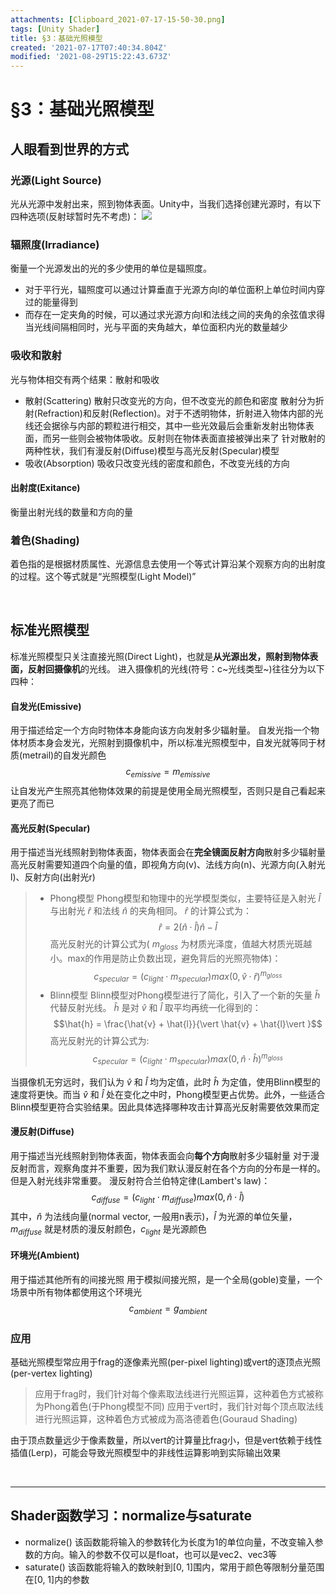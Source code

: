 ```yaml
---
attachments: [Clipboard_2021-07-17-15-50-30.png]
tags: [Unity Shader]
title: §3：基础光照模型
created: '2021-07-17T07:40:34.804Z'
modified: '2021-08-29T15:22:43.673Z'
---
```


# §3：基础光照模型
## 人眼看到世界的方式
### 光源(Light Source)
光从光源中发射出来，照到物体表面。Unity中，当我们选择创建光源时，有以下四种选项(反射球暂时先不考虑)：
![](@attachment/Clipboard_2021-07-17-15-50-30.png)

### 辐照度(Irradiance)
衡量一个光源发出的光的多少使用的单位是辐照度。
- 对于平行光，辐照度可以通过计算垂直于光源方向l的单位面积上单位时间内穿过的能量得到
- 而存在一定夹角的时候，可以通过求光源方向l和法线之间的夹角的余弦值求得
当光线间隔相同时，光与平面的夹角越大，单位面积内光的数量越少

### 吸收和散射
光与物体相交有两个结果：散射和吸收
- 散射(Scattering)
散射只改变光的方向，但不改变光的颜色和密度
散射分为折射(Refraction)和反射(Reflection)。对于不透明物体，折射进入物体内部的光线还会据徐与内部的颗粒进行相交，其中一些光效最后会重新发射出物体表面，而另一些则会被物体吸收。反射则在物体表面直接被弹出来了
针对散射的两种性状，我们有漫反射(Diffuse)模型与高光反射(Specular)模型
- 吸收(Absorption)
吸收只改变光线的密度和颜色，不改变光线的方向

#### 出射度(Exitance)
衡量出射光线的数量和方向的量

### 着色(Shading)
着色指的是根据材质属性、光源信息去使用一个等式计算沿某个观察方向的出射度的过程。这个等式就是“光照模型(Light Model)”

<br>

## 标准光照模型
标准光照模型只关注直接光照(Direct Light)，也就是**从光源出发，照射到物体表面，反射回摄像机**的光线。
进入摄像机的光线(符号：c~光线类型~)往往分为以下四种：
#### **自发光(Emissive)**
  用于描述给定一个方向时物体本身能向该方向发射多少辐射量。
  自发光指一个物体材质本身会发光，光照射到摄像机中，所以标准光照模型中，自发光就等同于材质(metrail)的自发光颜色
  $$c_{emissive} = m_{emissive}$$
  让自发光产生照亮其他物体效果的前提是使用全局光照模型，否则只是自己看起来更亮了而已

#### **高光反射(Specular)**
用于描述当光线照射到物体表面，物体表面会在**完全镜面反射方向**散射多少辐射量
高光反射需要知道四个向量的值，即视角方向(v)、法线方向(n)、光源方向(入射光l)、反射方向(出射光r)
>- Phong模型
Phong模型和物理中的光学模型类似，主要特征是入射光 $\hat{l}$ 与出射光 $\hat{r}$ 和法线 $\hat{n}$ 的夹角相同。 $\hat{r}$ 的计算公式为：
$$\hat{r} = 2(\hat{n} \cdot \hat{l}) \hat{n} - \hat{l}$$
高光反射光的计算公式为( $m_{gloss}$ 为材质光泽度，值越大材质光斑越小。max的作用是防止负数出现，避免背后的光照亮物体)：
$$c_{specular} = (c_{light} \cdot m_{specular})max(0, \hat{v} \cdot \hat{r})^{m_{gloss}}$$
>- Blinn模型
Blinn模型对Phong模型进行了简化，引入了一个新的矢量 $\hat{h}$ 代替反射光线。 $\hat{h}$ 是对 $\hat{v}$ 和 $\hat{l}$ 取平均再统一化得到的：
$$\hat{h} = \frac{\hat{v} + \hat{l}}{\vert \hat{v} + \hat{l}\vert }$$
高光反射光的计算公式为:
$$c_{specular} = (c_{light} \cdot m_{specular})max(0, \hat{n} \cdot \hat{h})^{m_{gloss}}$$

当摄像机无穷远时，我们认为 $\hat{v}$ 和 $\hat{l}$ 均为定值，此时 $\hat{h}$ 为定值，使用Blinn模型的速度将更快。而当 $\hat{v}$ 和 $\hat{l}$ 处在变化之中时，Phong模型更占优势。此外，一些适合Blinn模型更符合实验结果。因此具体选择哪种攻击计算高光反射需要依效果而定

#### **漫反射(Diffuse)**
用于描述当光线照射到物体表面，物体表面会向**每个方向**散射多少辐射量
对于漫反射而言，观察角度并不重要，因为我们默认漫反射在各个方向的分布是一样的。但是入射光线非常重要。
漫反射符合兰伯特定律(Lambert's law)：
$$c_{diffuse} = (c_{light} \cdot m_{diffuse})max(0, \hat{n} \cdot \hat{l})$$
其中，$\hat{n}$ 为法线向量(normal vector, 一般用n表示)，$\hat{l}$ 为光源的单位矢量，$m_{diffuse}$ 就是材质的漫反射颜色，$c_{light}$ 是光源颜色

#### **环境光(Ambient)**
用于描述其他所有的间接光照
用于模拟间接光照，是一个全局(goble)变量，一个场景中所有物体都使用这个环境光
$$c_{ambient} = g_{ambient}$$

### 应用
基础光照模型常应用于frag的逐像素光照(per-pixel lighting)或vert的逐顶点光照(per-vertex lighting)
> 应用于frag时，我们针对每个像素取法线进行光照运算，这种着色方式被称为Phong着色(于Phong模型不同)
应用于vert时，我们针对每个顶点取法线进行光照运算，这种着色方式被成为高洛德着色(Gouraud Shading)

由于顶点数量远少于像素数量，所以vert的计算量比frag小，但是vert依赖于线性插值(Lerp)，可能会导致光照模型中的非线性运算影响到实际输出效果

<br>

***
## Shader函数学习：normalize与saturate
- normalize()
该函数能将输入的参数转化为长度为1的单位向量，不改变输入参数的方向。输入的参数不仅可以是float，也可以是vec2、vec3等
- saturate()
该函数能将输入的数映射到[0, 1]围内，常用于颜色等限制分量范围在[0, 1]内的参数






